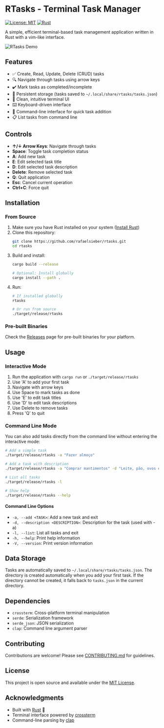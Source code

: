 # RTasks - Terminal Task Manager

[![License: MIT](https://img.shields.io/badge/License-MIT-yellow.svg)](https://opensource.org/licenses/MIT)
[![Rust](https://img.shields.io/badge/rust-stable-brightgreen.svg)](https://www.rust-lang.org/)

A simple, efficient terminal-based task management application written in Rust with a vim-like interface.

![RTasks Demo](https://via.placeholder.com/600x400/1e1e1e/ffffff?text=RTasks+Screenshot)

## Features

- ✅ Create, Read, Update, Delete (CRUD) tasks
- 🔍 Navigate through tasks using arrow keys
- ✔️ Mark tasks as completed/incomplete
- 💾 Persistent storage (tasks saved to `~/.local/share/rtasks/tasks.json`)
- 🎨 Clean, intuitive terminal UI
- ⌨️ Keyboard-driven interface
- 🚀 Command-line interface for quick task addition
- 📋 List tasks from command line

## Controls

- **↑/↓ Arrow Keys**: Navigate through tasks
- **Space**: Toggle task completion status
- **A**: Add new task
- **E**: Edit selected task title
- **D**: Edit selected task description
- **Delete**: Remove selected task
- **Q**: Quit application
- **Esc**: Cancel current operation
- **Ctrl+C**: Force quit

## Installation

### From Source

1. Make sure you have Rust installed on your system ([Install Rust](https://rustup.rs/))
2. Clone this repository:
   ```bash
   git clone https://github.com/rafaelsieber/rtasks.git
   cd rtasks
   ```
3. Build and install:
   ```bash
   cargo build --release
   
   # Optional: Install globally
   cargo install --path .
   ```
4. Run:
   ```bash
   # If installed globally
   rtasks
   
   # Or run from source
   ./target/release/rtasks
   ```

### Pre-built Binaries

Check the [Releases](https://github.com/rafaelsieber/rtasks/releases) page for pre-built binaries for your platform.

## Usage

### Interactive Mode
1. Run the application with `cargo run` or `./target/release/rtasks`
2. Use 'A' to add your first task
3. Navigate with arrow keys
4. Use Space to mark tasks as done
5. Use 'E' to edit task titles
6. Use 'D' to edit task descriptions
7. Use Delete to remove tasks
8. Press 'Q' to quit

### Command Line Mode
You can also add tasks directly from the command line without entering the interactive mode:

```bash
# Add a simple task
./target/release/rtasks -a "Fazer almoço"

# Add a task with description
./target/release/rtasks -a "Comprar mantimentos" -d "Leite, pão, ovos e frutas"

# List all tasks
./target/release/rtasks -l

# Show help
./target/release/rtasks --help
```

#### Command Line Options

- `-a, --add <TASK>`: Add a new task and exit
- `-d, --description <DESCRIPTION>`: Description for the task (used with -a)
- `-l, --list`: List all tasks and exit
- `-h, --help`: Print help information
- `-V, --version`: Print version information

## Data Storage

Tasks are automatically saved to `~/.local/share/rtasks/tasks.json`. The directory is created automatically when you add your first task. If the directory cannot be created, it falls back to `tasks.json` in the current directory.

## Dependencies

- `crossterm`: Cross-platform terminal manipulation
- `serde`: Serialization framework
- `serde_json`: JSON serialization
- `clap`: Command line argument parser

## Contributing

Contributions are welcome! Please see [CONTRIBUTING.md](CONTRIBUTING.md) for guidelines.

## License

This project is open source and available under the [MIT License](LICENSE).

## Acknowledgments

- Built with [Rust](https://www.rust-lang.org/) 🦀
- Terminal interface powered by [crossterm](https://github.com/crossterm-rs/crossterm)
- Command-line parsing by [clap](https://github.com/clap-rs/clap)
